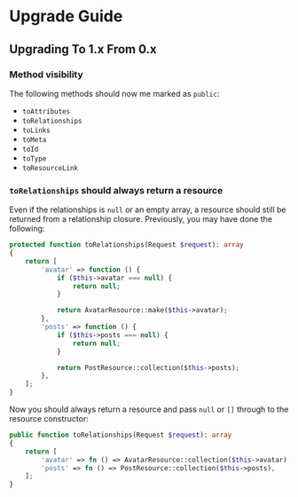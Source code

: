 # Upgrade Guide

## Upgrading To 1.x From 0.x

### Method visibility

The following methods should now me marked as `public`:

- `toAttributes`
- `toRelationships`
- `toLinks`
- `toMeta`
- `toId`
- `toType`
- `toResourceLink`

### `toRelationships` should always return a resource

Even if the relationships is `null` or an empty array, a resource should still be returned from a relationship closure. Previously, you may have done the following:

```php
protected function toRelationships(Request $request): array
{
    return [
        'avatar' => function () {
            if ($this->avatar === null) {
                return null;
            }

            return AvatarResource::make($this->avatar);
        },
        'posts' => function () {
            if ($this->posts === null) {
                return null;
            }

            return PostResource::collection($this->posts);
        },
    ];
}
```

Now you should always return a resource and pass `null` or `[]` through to the resource constructor:

```php
public function toRelationships(Request $request): array
{
    return [
        'avatar' => fn () => AvatarResource::collection($this->avatar),
        'posts' => fn () => PostResource::collection($this->posts),
    ];
}
```
